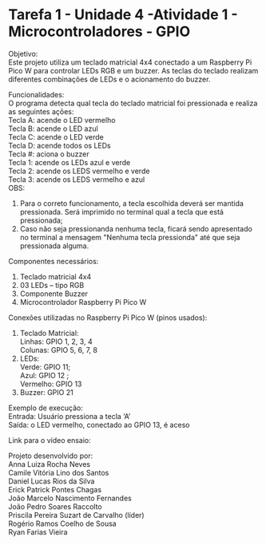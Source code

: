 # Tarefa 1 - Unidade 4 -Atividade 1 - Microcontroladores - GPIO

Objetivo:  
Este projeto utiliza um teclado matricial 4x4 conectado a um Raspberry Pi Pico W para controlar LEDs RGB e um buzzer. As teclas do teclado realizam diferentes combinações de LEDs e o acionamento do buzzer.

Funcionalidades:  
O programa detecta qual tecla do teclado matricial foi pressionada e realiza as seguintes ações:  
Tecla A: acende o LED vermelho  
Tecla B: acende o LED azul  
Tecla C: acende o LED verde  
Tecla D: acende todos os LEDs  
Tecla #: aciona o buzzer  
Tecla 1: acende os LEDs azul e verde  
Tecla 2: acende os LEDS vermelho e verde  
Tecla 3: acende os LEDS vermelho e azul  
OBS:      
1) Para o correto funcionamento, a tecla escolhida deverá ser mantida pressionada. Será imprimido no terminal qual a tecla que está pressionada;
2) Caso não seja pressionanda nenhuma tecla, ficará sendo apresentado no terminal a mensagem "Nenhuma tecla pressionda" até que seja pressionada alguma.  

Componentes necessários:
1) Teclado matricial 4x4
2) 03 LEDs – tipo RGB
3) Componente Buzzer
4) Microcontrolador Raspberry Pi Pico W

Conexões utilizadas no Raspberry Pi Pico W (pinos usados):
1) Teclado Matricial:  
     Linhas: GPIO 1, 2, 3, 4  
     Colunas: GPIO 5, 6, 7, 8
2) LEDs:  
     Verde: GPIO 11;  
     Azul: GPIO 12 ;  
     Vermelho: GPIO 13
3) Buzzer: GPIO 21

Exemplo de execução:  
Entrada: Usuário pressiona a tecla ‘A’  
Saída: o LED vermelho, conectado ao GPIO 13, é aceso  

Link para o vídeo ensaio:  


Projeto desenvolvido por:   
Anna Luiza Rocha Neves  
Camile Vitória Lino dos Santos  
Daniel Lucas Rios da Silva  
Erick Patrick Pontes Chagas  
João Marcelo Nascimento Fernandes  
João Pedro Soares Raccolto  
Priscila Pereira Suzart de Carvalho (líder)  
Rogério Ramos Coelho de Sousa  
Ryan Farias Vieira

